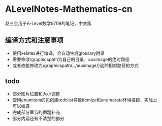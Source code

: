 # ALevelNotes-Mathematics-cn
赵三金用于A-Level数学9709的笔记，中文版

## 编译方式和注意事项
* 使用xelatex进行编译，会自动生成glossary附录
* 需要修改\graphicspath为自己的目录，auximage的绝对路径
* 或者直接修改为\graphicspath{../auximage/}这种相对路径的方式

## todo
* 部分图片位置和大小调整
* 使用enumitem的包创建todolist导致itemize和enumerate环境报错，实际上可以编译
* 完成部分章节的例题补充
* 部分内容还有不清楚的部分


